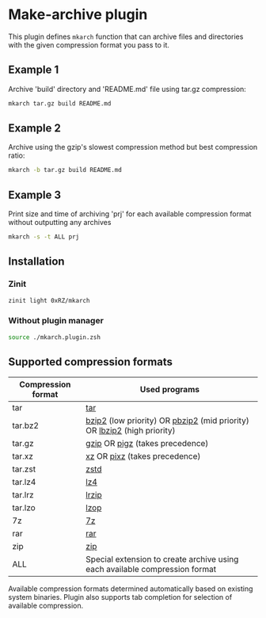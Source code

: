 # Make-archive plugin

This plugin defines `mkarch` function that can archive files and directories with the given compression format you pass to it.

## Example 1

Archive 'build' directory and 'README.md' file using tar.gz compression:

```bash
mkarch tar.gz build README.md
```

## Example 2

Archive using the gzip's slowest compression method but best compression ratio:

```bash
mkarch -b tar.gz build README.md
```

## Example 3

Print size and time of archiving 'prj' for each available compression format without outputting any archives

```bash
mkarch -s -t ALL prj
```

## Installation

### Zinit

```zsh
zinit light 0xRZ/mkarch
```

### Without plugin manager

```zsh
source ./mkarch.plugin.zsh
```

## Supported compression formats

| Compression format | Used programs                                                                                                                                                  |
|--------------------|----------------------------------------------------------------------------------------------------------------------------------------------------------------|
| tar                | [tar](https://www.gnu.org/software/tar/)                                                                                                                       |
| tar.bz2            | [bzip2](https://sourceware.org/bzip2/) (low priority) OR [pbzip2](http://compression.ca/pbzip2/) (mid priority) OR [lbzip2](http://lbzip2.org) (high priority) |
| tar.gz             | [gzip](https://www.gnu.org/software/gzip/) OR [pigz](https://www.zlib.net/pigz) (takes precedence)                                                             |
| tar.xz             | [xz](https://tukaani.org/xz/) OR [pixz](https://github.com/vasi/pixz) (takes precedence)                                                                       |
| tar.zst            | [zstd](https://facebook.github.io/zstd/)                                                                                                                       |
| tar.lz4            | [lz4](http://www.lz4.org/)                                                                                                                                     |
| tar.lrz            | [lrzip](https://github.com/ckolivas/lrzip)                                                                                                                     |
| tar.lzo            | [lzop](https://www.lzop.org/)                                                                                                                                  |
| 7z                 | [7z](https://github.com/jinfeihan57/p7zip)                                                                                                                     |
| rar                | [rar](https://www.rarlab.com)                                                                                                                                  |
| zip                | [zip](http://www.info-zip.org/Zip.html)                                                                                                                        |
| ALL                | Special extension to create archive using each available compression format                                                                                    |

Available compression formats determined automatically based on existing system binaries. Plugin also supports tab completion for selection of available compression.
